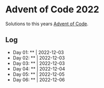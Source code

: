 # Advent of Code 2022

Solutions to this years [Advent of Code](https://adventofcode.com/2022).

## Log

- Day 01: ** | 2022-12-03
- Day 02: ** | 2022-12-03
- Day 03: ** | 2022-12-03
- Day 04: ** | 2022-12-04
- Day 05: ** | 2022-12-05
- Day 06: ** | 2022-12-06
